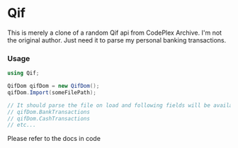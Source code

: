 # Qif
This is merely a clone of a random Qif api from CodePlex Archive. I'm not the original author. Just need it to parse my personal banking transactions.

### Usage
```c#
using Qif;

QifDom qifDom = new QifDom();
qifDom.Import(someFilePath);

// It should parse the file on load and following fields will be available
// qifDom.BankTransactions
// qifDom.CashTransactions
// etc...
```
Please refer to the docs in code